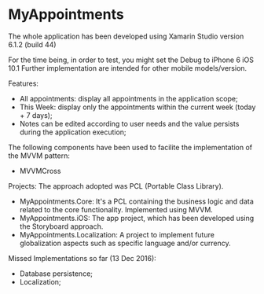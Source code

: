 # MyAppointments

The whole application has been developed using Xamarin Studio version 6.1.2 (build 44)

For the time being, in order to test, you might set the Debug to iPhone 6 iOS 10.1 Further implementation are intended for other mobile models/version.

Features:
- All appointments: display all appointments in the application scope;
- This Week: display only the appointments within the current week (today + 7 days);
- Notes can be edited according to user needs and the value persists during the application execution;

The following components have been used to facilite the implementation of the MVVM pattern:
- MVVMCross

Projects: The approach adopted was PCL (Portable Class Library).
- MyAppointments.Core: It's a PCL containing the business logic and data related to the core functionality. Implemented using MVVM. 
- MyAppointments.iOS: The app project, which has been developed using the Storyboard approach. 
- MyAppointments.Localization: A project to implement future globalization aspects such as specific language and/or currency.

Missed Implementations so far (13 Dec 2016):
- Database persistence;
- Localization;
